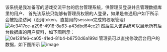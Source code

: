该系统是我准备写的游戏交流平台的后台管理系统，供管理员登录并且管理数据库里的用户、
首先该系统只能够有管理员权限的人登录，如果是普通用户如下所示会被拒绝访问（没用token，直接用的session完成的权限管理）
![4c3417cc-a296-4918-8a63-a43dbd64cc21](https://github.com/user-attachments/assets/0769253e-6b23-4f6f-ac94-c6a72057a3d7)
然后进入该系统可以展示所有后台数据库的用户资料，如下图所示：
![0e128fe6-ca05-41ed-81b4-b8750d6a199d](https://github.com/user-attachments/assets/8ee3819b-f87b-4ac7-87f4-8090a62f93a7)
管理员可以直接修改后台用户的数据，如下图所示
![image](https://github.com/user-attachments/assets/3387b5a7-f885-4282-9b23-2c0853af0bea)

